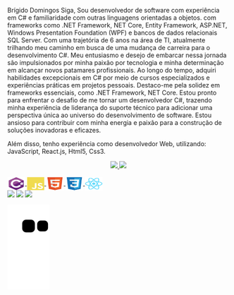 Brígido Domingos Siga, Sou desenvolvedor de software com experiência em C# e familiaridade com outras linguagens orientadas a objetos. com frameworks como .NET Framework, NET Core, Entity Framework, ASP.NET, Windows Presentation Foundation (WPF) e bancos de dados relacionais SQL Server. 
Com uma trajetória de 6 anos na área de TI, atualmente trilhando meu caminho em busca de uma
mudança de carreira para o desenvolvimento C#. Meu entusiasmo e desejo de embarcar nessa
jornada são impulsionados por minha paixão por tecnologia e minha determinação em alcançar novos
patamares profissionais. Ao longo do tempo, adquiri habilidades excepcionais em C# por meio de
cursos especializados e experiências práticas em projetos pessoais. Destaco-me pela solidez em
frameworks essenciais, como .NET Framework, NET Core. Estou pronto para enfrentar o desafio de me
tornar um desenvolvedor C#, trazendo minha experiência de liderança do suporte técnico para
adicionar uma perspectiva única ao universo do desenvolvimento de software. Estou ansioso para
contribuir com minha energia e paixão para a construção de soluções inovadoras e eficazes.

Além disso, tenho experiência como desenvolvedor Web, utilizando: JavaScript, React.js, Html5, Css3. 


<div align="center">
  <a href="https://github.com/BrigidoDsiga">
  <img height="180em" src="https://github-readme-stats.vercel.app/api?username=BrigidoDsiga&show_icons=true&theme=blue-green&include_all_commits=true&count_private=true"/>
  <img height="180em" src="https://github-readme-stats.vercel.app/api/top-langs/?username=BrigidoDsiga&layout=compact&langs_count=7&theme=chartreuse-dark"/>
</div>
 <div style="display: inline_block"><br>
  <img align="center" alt="Brigido-csharp" height="30" width="40" src="https://raw.githubusercontent.com/devicons/devicon/master/icons/csharp/csharp-original.svg"> 
  <img align="center" alt="Brigido-Js" height="30" width="40" src="https://raw.githubusercontent.com/devicons/devicon/master/icons/javascript/javascript-plain.svg">
  <img align="center" alt="Brigido-HTML5" height="30" width="40" src="https://raw.githubusercontent.com/devicons/devicon/master/icons/html5/html5-original.svg">
  <img align="center" alt="Brigido-CSS3" height="30" width="40" src="https://raw.githubusercontent.com/devicons/devicon/master/icons/css3/css3-original.svg">
  <img align="center" alt="Brigido-React" height="30" width="40" src="https://raw.githubusercontent.com/devicons/devicon/master/icons/react/react-original.svg"> 
</div>
 
<div> 
   <a href = "mailto:brigidosiga@gmail.com"><img src="https://img.shields.io/badge/-Gmail-%23333?style=for-the-badge&logo=gmail&logoColor=white" target="_blank"></a>
  <a href="https://www.linkedin.com/in/br%C3%ADgido-siga-b70a1717a" target="_blank"><img src="https://img.shields.io/badge/-LinkedIn-%230077B5?style=for-the-badge&logo=linkedin&logoColor=white" target="_blank"></a> 
  <a href="https://instagram.com/preto_combina_com_tudo_" target="_blank"><img src="https://img.shields.io/badge/-Instagram-%23E4405F?style=for-the-badge&logo=instagram&logoColor=white" target="_blank"></a>
  
  ![Snake animation](https://github.com/rafaballerini/rafaballerini/blob/output/github-contribution-grid-snake.svg)
  
</div>

